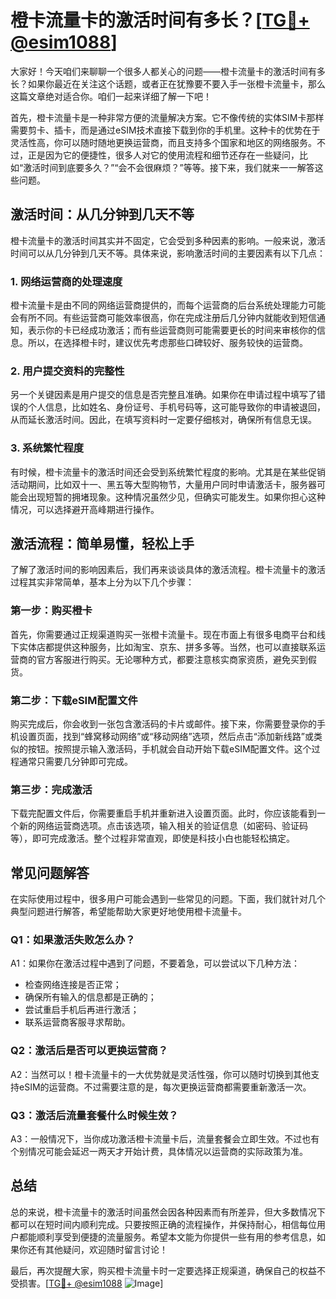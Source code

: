 # 橙卡流量卡的激活时间有多长？[[TG💪+ @esim1088](https://t.me/s/esim1088)]

大家好！今天咱们来聊聊一个很多人都关心的问题——橙卡流量卡的激活时间有多长？如果你最近在关注这个话题，或者正在犹豫要不要入手一张橙卡流量卡，那么这篇文章绝对适合你。咱们一起来详细了解一下吧！

首先，橙卡流量卡是一种非常方便的流量解决方案。它不像传统的实体SIM卡那样需要剪卡、插卡，而是通过eSIM技术直接下载到你的手机里。这种卡的优势在于灵活性高，你可以随时随地更换运营商，而且支持多个国家和地区的网络服务。不过，正是因为它的便捷性，很多人对它的使用流程和细节还存在一些疑问，比如“激活时间到底要多久？”“会不会很麻烦？”等等。接下来，我们就来一一解答这些问题。

## 激活时间：从几分钟到几天不等

橙卡流量卡的激活时间其实并不固定，它会受到多种因素的影响。一般来说，激活时间可以从几分钟到几天不等。具体来说，影响激活时间的主要因素有以下几点：

### 1. 网络运营商的处理速度

橙卡流量卡是由不同的网络运营商提供的，而每个运营商的后台系统处理能力可能会有所不同。有些运营商可能效率很高，你在完成注册后几分钟内就能收到短信通知，表示你的卡已经成功激活；而有些运营商则可能需要更长的时间来审核你的信息。所以，在选择橙卡时，建议优先考虑那些口碑较好、服务较快的运营商。

### 2. 用户提交资料的完整性

另一个关键因素是用户提交的信息是否完整且准确。如果你在申请过程中填写了错误的个人信息，比如姓名、身份证号、手机号码等，这可能导致你的申请被退回，从而延长激活时间。因此，在填写资料时一定要仔细核对，确保所有信息无误。

### 3. 系统繁忙程度

有时候，橙卡流量卡的激活时间还会受到系统繁忙程度的影响。尤其是在某些促销活动期间，比如双十一、黑五等大型购物节，大量用户同时申请激活卡，服务器可能会出现短暂的拥堵现象。这种情况虽然少见，但确实可能发生。如果你担心这种情况，可以选择避开高峰期进行操作。

## 激活流程：简单易懂，轻松上手

了解了激活时间的影响因素后，我们再来谈谈具体的激活流程。橙卡流量卡的激活过程其实非常简单，基本上分为以下几个步骤：

### 第一步：购买橙卡

首先，你需要通过正规渠道购买一张橙卡流量卡。现在市面上有很多电商平台和线下实体店都提供这种服务，比如淘宝、京东、拼多多等。当然，也可以直接联系运营商的官方客服进行购买。无论哪种方式，都要注意核实商家资质，避免买到假货。

### 第二步：下载eSIM配置文件

购买完成后，你会收到一张包含激活码的卡片或邮件。接下来，你需要登录你的手机设置页面，找到“蜂窝移动网络”或“移动网络”选项，然后点击“添加新线路”或类似的按钮。按照提示输入激活码，手机就会自动开始下载eSIM配置文件。这个过程通常只需要几分钟即可完成。

### 第三步：完成激活

下载完配置文件后，你需要重启手机并重新进入设置页面。此时，你应该能看到一个新的网络运营商选项。点击该选项，输入相关的验证信息（如密码、验证码等），即可完成激活。整个过程非常直观，即使是科技小白也能轻松搞定。

## 常见问题解答

在实际使用过程中，很多用户可能会遇到一些常见的问题。下面，我们就针对几个典型问题进行解答，希望能帮助大家更好地使用橙卡流量卡。

### Q1：如果激活失败怎么办？

A1：如果你在激活过程中遇到了问题，不要着急，可以尝试以下几种方法：
- 检查网络连接是否正常；
- 确保所有输入的信息都是正确的；
- 尝试重启手机后再进行激活；
- 联系运营商客服寻求帮助。

### Q2：激活后是否可以更换运营商？

A2：当然可以！橙卡流量卡的一大优势就是灵活性强，你可以随时切换到其他支持eSIM的运营商。不过需要注意的是，每次更换运营商都需要重新激活一次。

### Q3：激活后流量套餐什么时候生效？

A3：一般情况下，当你成功激活橙卡流量卡后，流量套餐会立即生效。不过也有个别情况可能会延迟一两天才开始计费，具体情况以运营商的实际政策为准。

## 总结

总的来说，橙卡流量卡的激活时间虽然会因各种因素而有所差异，但大多数情况下都可以在短时间内顺利完成。只要按照正确的流程操作，并保持耐心，相信每位用户都能顺利享受到便捷的流量服务。希望本文能为你提供一些有用的参考信息，如果你还有其他疑问，欢迎随时留言讨论！

最后，再次提醒大家，购买橙卡流量卡时一定要选择正规渠道，确保自己的权益不受损害。[[TG💪+ @esim1088](https://t.me/s/esim1088) ![Image](https://i.postimg.cc/4NQfJmqS/Snipaste-2025-05-13-00-14-12.png)]